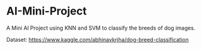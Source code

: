 # AI-Mini-Project
 A Mini AI Project using KNN and SVM to classify the breeds of dog images.

Dataset: <https://www.kaggle.com/abhinavkrjha/dog-breed-classification>